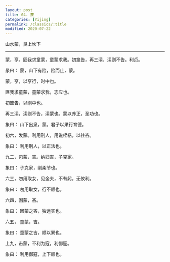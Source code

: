 ```yaml
---
layout: post
title: 04. 蒙
categories: [Yijing]
permalink: /classics/:title
modified: 2020-07-22
---
```


山水蒙，艮上坎下

---

蒙，亨。匪我求童蒙，童蒙求我。初筮告，再三渎，渎则不告。利贞。

彖曰： 蒙，山下有险，险而止，蒙。

蒙，亨，以亨行，时中也。

匪我求童蒙，童蒙求我，志应也。

初筮告，以刚中也。

再三渎，渎则不告，渎蒙也。蒙以养正，圣功也。

象曰： 山下出泉，蒙。君子以果行育德。

初六，发蒙。利用刑人，用说桎梏，以往吝。

象曰： 利用刑人，以正法也。

九二，包蒙，吉。纳妇吉，子克家。

象曰： 子克家，刚柔节也。

六三，勿用取女，见金夫，不有躬，无攸利。

象曰： 勿用取女，行不顺也。

六四，困蒙，吝。

象曰： 困蒙之吝，独远实也。

六五， 童蒙，吉。

象曰： 童蒙之吉，顺以巽也。

上九，击蒙，不利为寇，利御寇。

象曰： 利用御寇，上下顺也。